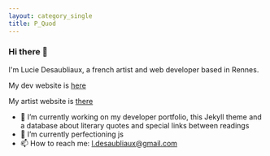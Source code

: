 ```yaml
---
layout: category_single
title: P_Quod
---
```

### Hi there 👋
I'm Lucie Desaubliaux, a french artist and web developer based in Rennes.

My dev website is [here](https://pquod.github.io/dev_portfolio/)

My artist website is [there](http://luciedesaubliaux.fr)
- 🔭 I’m currently working on my developer portfolio, this Jekyll theme and a database about literary quotes and special links between readings
- 🌱 I’m currently perfectioning js
- 📫 How to reach me: l.desaubliaux@gmail.com